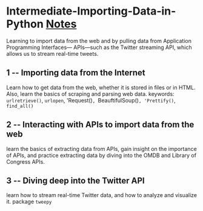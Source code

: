# Intermediate-Importing-Data-in-Python [Notes](https://github.com/cc59chong/Intermediate-Importing-Data-in-Python/blob/main/Intermediate%20Importing%20Data%20in%20Python.ipynb)
Learning to import data from the web and by pulling data from Application Programming Interfaces— APIs—such as the Twitter streaming API, which allows us to stream real-time tweets.
## 1 -- Importing data from the Internet
Learn how to get data from the web, whether it is stored in files or in HTML. Also, learn the basics of scraping and parsing web data.
keywords: `urlretrieve()`, `urlopen`, 'Request()`, `BeauftifulSoup()`, 'Prettify()`, `find_all()`
## 2 -- Interacting with APIs to import data from the web
learn the basics of extracting data from APIs, gain insight on the importance of APIs, and practice extracting data by diving into the OMDB and Library of Congress APIs.
## 3 -- Diving deep into the Twitter API
learn how to stream real-time Twitter data, and how to analyze and visualize it.
package `tweepy`
